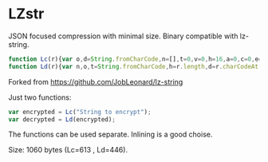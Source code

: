 # LZstr
JSON focused compression with minimal size. Binary compatible with lz-string.

```javascript
function Lc(r){var o,d=String.fromCharCode,n=[],t=0,v=0,h=16,a=0,c=0,e={},f=!0,u=0,i=0,C={v:3,d:{}},g=3,p=4;function s(r,o){for(var a=0;o>>=1;a++)t=r>>a&1|t<<1,++v===h&&(v=0,n.push(d(t)),t=0)}for(s(c=(u=r.charCodeAt(0))<256?0:1,p),s(u,c?65536:256),e[u]=C,a=1;a<r.length;a++)44===(u=r.charCodeAt(a))&&0===i?(o=!1,i=1):o=C.d[u],o?C=o:(44!==u&&(i=0),f?f=!1:s(c=C.v,p),e[u]||(++g>=p&&(p<<=1),s(c=u<256?0:1,p),s(u,c?65536:256),e[u]={v:g,d:{}},f=!0),C.d[u]={v:++g,d:{}},g>=p&&(p<<=1),C=e[u]);return f||s(C.v,p),e[u]||(++g>=p&&(p<<=1),s(c=u<256?0:1,p),s(u,256<<c)),++g>=p&&(p<<=1),s(2,p),t<<=h-v,n.push(d(t)),n.join("")}
function Ld(r){var n,o,t=String.fromCharCode,h=r.length,d=r.charCodeAt.bind(r),e=["","",""],f=4,a=4,i=3,c=[],u=0,v=2,C=0,g=d(0),s=16,A=1,l=()=>{for(;C!=v;)u+=(g>>--s&1)<<C++,0==s&&(s=16,g=d(A++))};for(l(),v=8*u+8,u=C=0,l(),o=t(u),e[3]=o,c.push(o);A<=h;){if(v=i,u=C=0,l(),u<2)v=8+8*u,u=C=0,l(),e[a]=t(u),u=a++,0==--f&&(f=1<<i++);else if(2==u)return c.join("");n=u<e.length?e[u]:o+o.charAt(0),c.push(n),e[a++]=o+n.charAt(0),o=n,0==--f&&(f=1<<i++)}}
```

Forked from https://github.com/JobLeonard/lz-string

Just two functions:
```javascript
var encrypted = Lc("String to encrypt");
var decrypted = Ld(encrypted);
```

The functions can be used separate. Inlining is a good choise.

Size: 1060 bytes (Lc=613 , Ld=446).
